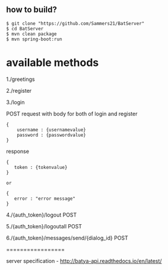 how to build?
-------------

    $ git clone "https://github.com/Sammers21/BatServer"
    $ cd BatServer
    $ mvn clean package
    $ mvn spring-boot:run
    
   
available methods
=================
1./greetings
    
2./register 

3./login

POST request with body for both of login and register


    {
        username : {usernamevalue}
        password : {passwordvalue}
    }
    

    
response
 
    {
       token : {tokenvalue}      
    }
    
    or
    
    {
       error : "error message"      
    }

4./{auth_token}/logout POST

5./{auth_token}/logoutall POST

6./{auth_token}/messages/send/{dialog_id} POST

    
    

   

=================

server specification - http://batya-api.readthedocs.io/en/latest/
